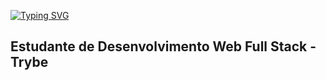[![Typing SVG](https://readme-typing-svg.demolab.com/?lines=Olá+tudo+bão+demais?;Second+line+of+text)](https://git.io/typing-svg)

## Estudante de Desenvolvimento Web Full Stack - Trybe 
